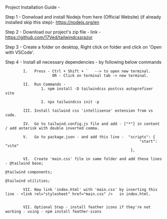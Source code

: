 Project Installation Guide - 

Step 1 - Donwload and install Nodejs from here (Official Website) (if already installed skip this step)- https://nodejs.org/en 	

Step 2 - Download our project's zip file - link - https://github.com/17Ved/tailwindcssrazor

Step 3 - Create a folder on desktop, Right click on folder and click on 'Open with VSCode'.

Step 4 - Install all necessary dependencies - by following below commands
			
			I.   Press - Ctrl + Shift + `   --> to open new terminal.
						 OR - Click on terminal tab -> new terminal.

			II.  Run Commands - 
					1. npm install -D tailwindcss postcss autoprefixer vite

					2. npx tailwindcss init -p
			
			III. Install tailwind css 'intellisense' extension from vs code.

			IV.  Go to tailwind.config.js file and add - ["*"] in content / add asterisk with double inverted comma.

			V.   Go to package.json - and add this line -  "scripts": {
    															"start": "vite"
  															},

  			VI.  Create 'main.css' file in same folder and add these lines - @tailwind base;
																			 @tailwind components;
																			 @tailwind utilities;

			VII. Now link 'index.html' with 'main.css' by inserting this line - <link rel="stylesheet" href="main.css" />	in index.html.


			VII. Optional Step - install feather icons if they're not working - using - npm install feather-icons
